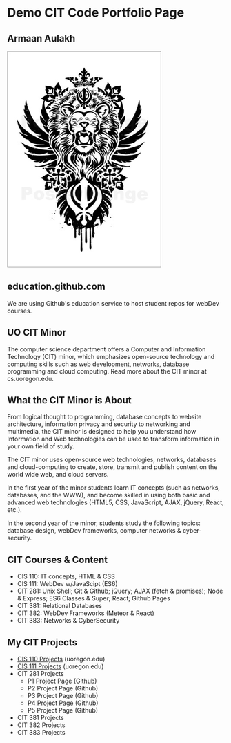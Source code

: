 # Demo CIT Code Portfolio Page

## Armaan Aulakh

![Sikh Emblem](images/Khanda.jpg)

## education.github.com

We are using Github's education service to host student repos for webDev courses.

## UO CIT Minor

The computer science department offers a Computer and Information Technology (CIT) minor, which emphasizes open-source technology and computing skills such as web development, networks, database programming and cloud computing. Read more about the CIT minor at cs.uoregon.edu.

## What the CIT Minor is About

From logical thought to programming, database concepts to website architecture, information privacy and security to networking and multimedia, the CIT minor is designed to help you understand how Information and Web technologies can be used to transform information in your own field of study.

The CIT minor uses open-source web technologies, networks, databases and cloud-computing to create, store, transmit and publish content on the world wide web, and cloud servers.

In the first year of the minor students learn IT concepts (such as networks, databases, and the WWW), and become skilled in using both basic and advanced web technologies (HTML5, CSS, JavaScript, AJAX, jQuery, React, etc.).

In the second year of the minor, students study the following topics: database design, webDev frameworks, computer networks & cyber-security.

## CIT Courses & Content

-   CIS 110: IT concepts, HTML & CSS
-   CIS 111: WebDev w/JavaScipt (ES6)
-   CIT 281: Unix Shell; Git & Github; jQuery; AJAX (fetch & promises); Node & Express; ES6 Classes & Super; React; Github Pages
-   CIT 381: Relational Databases
-   CIT 382: WebDev Frameworks (Meteor & React)
-   CIT 383: Networks & CyberSecurity

## My CIT Projects

-   [CIS 110 Projects](http://pages.uoregon.edu/aaulakh/110/) (uoregon.edu)
-   [CIS 111 Projects](http://pages.uoregon.edu/aaulakh/111/) (uoregon.edu)
-   CIT 281 Projects
    -   P1 Project Page (Github)
    -   P2 Project Page (Github)
    -   P3 Project Page (Github)
    -   [P4 Project Page](https://uo-cit.github.io/project-4-aaulakh/) (Github)
    -   P5 Project Page (Github)
-   CIT 381 Projects
-   CIT 382 Projects
-   CIT 383 Projects
